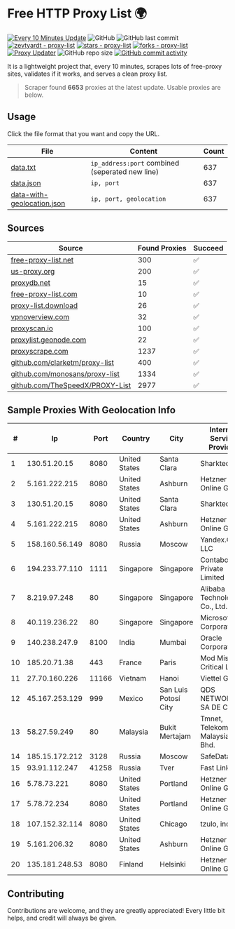 
# Free HTTP Proxy List 🌍

[![Every 10 Minutes Update](https://github.com/mertguvencli/http-proxy-list/actions/workflows/main.yml/badge.svg?branch=main)](https://github.com/mertguvencli/http-proxy-list/actions/workflows/main.yml)
![GitHub](https://img.shields.io/github/license/mertguvencli/http-proxy-list)
![GitHub last commit](https://img.shields.io/github/last-commit/mertguvencli/http-proxy-list)
[![zevtyardt - proxy-list](https://img.shields.io/static/v1?label=zevtyardt&message=proxy-list&color=blue&logo=github)](https://github.com/zevtyardt/proxy-list "Go to GitHub repo")
[![stars - proxy-list](https://img.shields.io/github/stars/zevtyardt/proxy-list?style=social)](https://github.com/zevtyardt/proxy-list)
[![forks - proxy-list](https://img.shields.io/github/forks/zevtyardt/proxy-list?style=social)](https://github.com/zevtyardt/proxy-list)
[![Proxy Updater](https://github.com/zevtyardt/proxy-list/workflows/Proxy%20Updater/badge.svg)](https://github.com/zevtyardt/proxy-list/actions?query=workflow:"Proxy+Updater")
![GitHub repo size](https://img.shields.io/github/repo-size/zevtyardt/proxy-list)
[![GitHub commit activity](https://img.shields.io/github/commit-activity/m/zevtyardt/proxy-list?logo=commits)](https://github.com/zevtyardt/proxy-list/commits/main)

It is a lightweight project that, every 10 minutes, scrapes lots of free-proxy sites, validates if it works, and serves a clean proxy list.

> Scraper found **6653** proxies at the latest update. Usable proxies are below.

## Usage

Click the file format that you want and copy the URL.

|File|Content|Count|
|----|-------|-----|
|[data.txt](https://raw.githubusercontent.com/mertguvencli/http-proxy-list/main/proxy-list/data.txt)|`ip_address:port` combined (seperated new line)|637|
|[data.json](https://raw.githubusercontent.com/mertguvencli/http-proxy-list/main/proxy-list/data.json)|`ip, port`|637|
|[data-with-geolocation.json](https://raw.githubusercontent.com/mertguvencli/http-proxy-list/main/proxy-list/data-with-geolocation.json)|`ip, port, geolocation`|637|

## Sources

|Source|Found Proxies|Succeed|
|------|-------------|-------|
|[free-proxy-list.net](https://free-proxy-list.net)|300|✅|
|[us-proxy.org](https://www.us-proxy.org)|200|✅|
|[proxydb.net](http://proxydb.net)|15|✅|
|[free-proxy-list.com](https://free-proxy-list.com/?page=&port=&type%5B%5D=http&type%5B%5D=https&up_time=0&search=Search)|10|✅|
|[proxy-list.download](https://www.proxy-list.download/HTTP)|26|✅|
|[vpnoverview.com](https://vpnoverview.com/privacy/anonymous-browsing/free-proxy-servers)|32|✅|
|[proxyscan.io](https://www.proxyscan.io)|100|✅|
|[proxylist.geonode.com](https://proxylist.geonode.com/api/proxy-list?limit=300&page=1&sort_by=lastChecked&sort_type=desc&protocols=http,https)|22|✅|
|[proxyscrape.com](https://api.proxyscrape.com/v2/?request=displayproxies&protocol=http&timeout=10000&country=all&ssl=all&anonymity=all)|1237|✅|
|[github.com/clarketm/proxy-list](https://raw.githubusercontent.com/clarketm/proxy-list/master/proxy-list-raw.txt)|400|✅|
|[github.com/monosans/proxy-list](https://raw.githubusercontent.com/monosans/proxy-list/main/proxies/http.txt)|1334|✅|
|[github.com/TheSpeedX/PROXY-List](https://raw.githubusercontent.com/TheSpeedX/PROXY-List/master/http.txt)|2977|✅|


## Sample Proxies With Geolocation Info

|#|Ip|Port|Country|City|Internet Service Provider|
|-|--|----|-------|----|-------------------------|
|1|130.51.20.15|8080|United States|Santa Clara|Sharktech|
|2|5.161.222.215|8080|United States|Ashburn|Hetzner Online GmbH|
|3|130.51.20.15|8080|United States|Santa Clara|Sharktech|
|4|5.161.222.215|8080|United States|Ashburn|Hetzner Online GmbH|
|5|158.160.56.149|8080|Russia|Moscow|Yandex.Cloud LLC|
|6|194.233.77.110|1111|Singapore|Singapore|Contabo Asia Private Limited|
|7|8.219.97.248|80|Singapore|Singapore|Alibaba (US) Technology Co., Ltd.|
|8|40.119.236.22|80|Singapore|Singapore|Microsoft Corporation|
|9|140.238.247.9|8100|India|Mumbai|Oracle Corporation|
|10|185.20.71.38|443|France|Paris|Mod Mission Critical LLC|
|11|27.70.160.226|11166|Vietnam|Hanoi|Viettel Group|
|12|45.167.253.129|999|Mexico|San Luis Potosí City|QDS NETWORKS SA DE CV|
|13|58.27.59.249|80|Malaysia|Bukit Mertajam|Tmnet, Telekom Malaysia Bhd.|
|14|185.15.172.212|3128|Russia|Moscow|SafeData LLC|
|15|93.91.112.247|41258|Russia|Tver|Fast Link Ltd.|
|16|5.78.73.221|8080|United States|Portland|Hetzner Online GmbH|
|17|5.78.72.234|8080|United States|Portland|Hetzner Online GmbH|
|18|107.152.32.114|8080|United States|Chicago|tzulo, inc.|
|19|5.161.206.32|8080|United States|Ashburn|Hetzner Online GmbH|
|20|135.181.248.53|8080|Finland|Helsinki|Hetzner Online GmbH|



## Contributing

Contributions are welcome, and they are greatly appreciated! Every
little bit helps, and credit will always be given.

